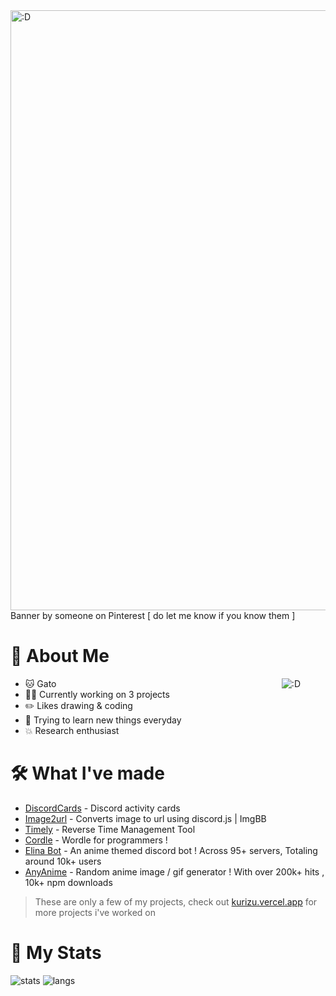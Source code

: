 <img src="https://i.pinimg.com/originals/fe/dc/05/fedc05d06d8d7438485c2ad48d9aa865.gif" alt=":D" style="width: 100vw;" />
Banner by someone on Pinterest [ do let me know if you know them ] 

# 📝 About Me

  <a href="https://discord-cards.onrender.com/api/compact/784141856426033233?about=Silly&banner=https://i.etsystatic.com/40957748/r/il/e4efaa/4810125152/il_fullxfull.4810125152_23ir.jpg">
  <img src="https://discord-cards.onrender.com/api/compact/784141856426033233?about=Silly&banner=https://i.etsystatic.com/40957748/r/il/e4efaa/4810125152/il_fullxfull.4810125152_23ir.jpg" alt=":D" align="right" style="margin-right: 40px;" />
</a>

+ 🐱 Gato
+ 👨‍💻 Currently working on 3 projects
+ ✏️ Likes drawing & coding
+ 🔭 Trying to learn new things everyday
+ 💥 Research enthusiast


# 🛠️ What I've made
- [DiscordCards](https://github.com/crizmo/DiscordCards) - Discord activity cards
- [Image2url](https://github.com/crizmo/image2url) - Converts image to url using discord.js | ImgBB
- [Timely](https://github.com/crizmo/Timely) - Reverse Time Management Tool
- [Cordle](https://github.com/crizmo/Cordle) - Wordle for programmers ! 
- [Elina Bot](https://github.com/crizmo/Elina-dev) - An anime themed discord bot ! 
        Across 95+ servers, Totaling around 10k+ users
- [AnyAnime](https://github.com/crizmo/AnyAnime) - Random anime image / gif generator ! 
        With over 200k+ hits , 10k+ npm downloads

> These are only a few of my projects, check out [kurizu.vercel.app](https://kurizu.vercel.app/) for more projects i've worked on

# 📜 My Stats

![stats](https://github-readme-stats-git-masterrstaa-rickstaa.vercel.app/api?username=crizmo&theme=github_dark&show_icons=true&count_private=true&include_all_commits=true)
![langs](https://github-readme-stats-git-masterrstaa-rickstaa.vercel.app/api/top-langs/?username=crizmo&layout=compact&hide=html&theme=github_dark&langs_count=8)

